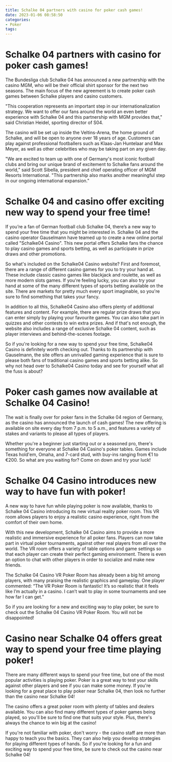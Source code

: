 ```yaml
---
title: Schalke 04 partners with casino for poker cash games!
date: 2023-01-06 08:58:50
categories:
- Poker
tags:
---
```



#  Schalke 04 partners with casino for poker cash games!

The Bundesliga club Schalke 04 has announced a new partnership with the casino MGM, who will be their official shirt sponsor for the next two seasons. The main focus of the new agreement is to create poker cash games between Schalke players and casino customers.

"This cooperation represents an important step in our internationalization strategy. We want to offer our fans around the world an even better experience with Schalke 04 and this partnership with MGM provides that," said Christian Heidel, sporting director of S04.

The casino will be set up inside the Veltins-Arena, the home ground of Schalke, and will be open to anyone over 18 years of age. Customers can play against professional footballers such as Klaas-Jan Huntelaar and Max Meyer, as well as other celebrities who may be taking part on any given day.

"We are excited to team up with one of Germany's most iconic football clubs and bring our unique brand of excitement to Schalke fans around the world," said Scott Sibella, president and chief operating officer of MGM Resorts International. "This partnership also marks another meaningful step in our ongoing international expansion."

#  Schalke 04 and casino offer exciting new way to spend your free time!

If you’re a fan of German football club Schalke 04, there’s a new way to spend your free time that you might be interested in. Schalke 04 and the casino operator Gauselmann have teamed up to create a new online portal called "Schalke04 Casino". This new portal offers Schalke fans the chance to play casino games and sports betting, as well as participate in prize draws and other promotions.

So what's included on the Schalke04 Casino website? First and foremost, there are a range of different casino games for you to try your hand at. These include classic casino games like blackjack and roulette, as well as more modern slots games. If you're feeling lucky, you can also try your hand at some of the many different types of sports betting available on the site. There are markets for pretty much every sport imaginable, so you're sure to find something that takes your fancy.

In addition to all this, Schalke04 Casino also offers plenty of additional features and content. For example, there are regular prize draws that you can enter simply by playing your favourite games. You can also take part in quizzes and other contests to win extra prizes. And if that's not enough, the website also includes a range of exclusive Schalke 04 content, such as player interviews and behind-the-scenes footage.

So if you're looking for a new way to spend your free time, Schalke04 Casino is definitely worth checking out. Thanks to its partnership with Gauselmann, the site offers an unrivalled gaming experience that is sure to please both fans of traditional casino games and sports betting alike. So why not head over to Schalke04 Casino today and see for yourself what all the fuss is about?

#  Poker cash games now available at Schalke 04 Casino!

The wait is finally over for poker fans in the Schalke 04 region of Germany, as the casino has announced the launch of cash games! The new offering is available on site every day from 7 p.m. to 5 a.m., and features a variety of stakes and variants to please all types of players.

Whether you're a beginner just starting out or a seasoned pro, there's something for everyone at Schalke 04 Casino's poker tables. Games include Texas hold'em, Omaha, and 7-card stud, with buy-ins ranging from €1 to €200. So what are you waiting for? Come on down and try your luck!

#  Schalke 04 Casino introduces new way to have fun with poker!

A new way to have fun while playing poker is now available, thanks to Schalke 04 Casino introducing its new virtual reality poker room. This VR room allows players to enjoy a realistic casino experience, right from the comfort of their own home.

With this new development, Schalke 04 Casino aims to provide a more realistic and immersive experience for all poker fans. Players can now take part in virtual poker tournaments, against other real players from all over the world. The VR room offers a variety of table options and game settings so that each player can create their perfect gaming environment. There is even an option to chat with other players in order to socialize and make new friends.

The Schalke 04 Casino VR Poker Room has already been a big hit among players, with many praising the realistic graphics and gameplay. One player commented: “The VR Poker Room is fantastic! It’s so realistic that it feels like I’m actually in a casino. I can’t wait to play in some tournaments and see how far I can get.”

So if you are looking for a new and exciting way to play poker, be sure to check out the Schalke 04 Casino VR Poker Room. You will not be disappointed!

#  Casino near Schalke 04 offers great way to spend your free time playing poker!

There are many different ways to spend your free time, but one of the most popular activities is playing poker. Poker is a great way to test your skills against other players and see if you can make some money. If you're looking for a great place to play poker near Schalke 04, then look no further than the casino near Schalke 04!

The casino offers a great poker room with plenty of tables and dealers available. You can also find many different types of poker games being played, so you'll be sure to find one that suits your style. Plus, there's always the chance to win big at the casino!

If you're not familiar with poker, don't worry - the casino staff are more than happy to teach you the basics. They can also help you develop strategies for playing different types of hands. So if you're looking for a fun and exciting way to spend your free time, be sure to check out the casino near Schalke 04!